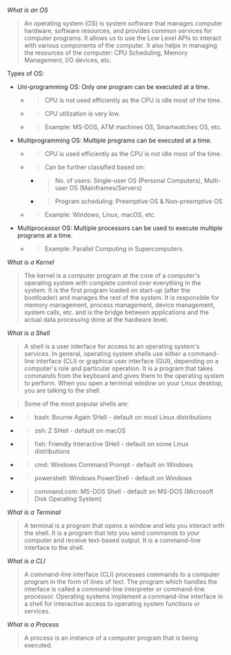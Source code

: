 *What is an OS*
> An operating system (OS) is system software that manages computer hardware, software resources, and provides common services for computer programs.
> It allows us to use the Low Level APIs to interact with various components of the computer.
> It also helps in managing the resources of the computer: CPU Scheduling, Memory Management, I/O devices, etc.

Types of OS:
- Uni-programming OS: Only one program can be executed at a time. 
  - > CPU is not used efficiently as the CPU is idle most of the time.
  - > CPU utilization is very low.
  - > Example: MS-DOS, ATM machines OS, Smartwatches OS, etc.
- Multiprogramming OS: Multiple programs can be executed at a time.
  - > CPU is used efficiently as the CPU is not idle most of the time. 
  - > Can be further classified based on:
      - > No. of users: Single-user OS (Personal Computers), Multi-user OS (Mainframes/Servers)
      - > Program scheduling: Preemptive OS & Non-preemptive OS
  - > Example: Windows, Linux, macOS, etc.
- Multiprocessor OS: Multiple processors can be used to execute multiple programs at a time. 
  - > Example: Parallel Computing in Supercomputers.

*What is a Kernel*
> The kernel is a computer program at the core of a computer's operating system with complete control over everything in the system.
> It is the first program loaded on start-up (after the bootloader) and manages the rest of the system.
> It is responsible for memory management, process management, device management, system calls, etc. and is the bridge between applications and the actual data processing done at the hardware level.

*What is a Shell*
> A shell is a user interface for access to an operating system's services.
> In general, operating system shells use either a command-line interface (CLI) or graphical user interface (GUI), depending on a computer's role and particular operation.
> It is a program that takes commands from the keyboard and gives them to the operating system to perform.
> When you open a terminal window on your Linux desktop, you are talking to the shell.

>Some of the most popular shells are:
   - > bash: Bourne Again SHell - default on most Linux distributions
   - > zsh: Z SHell - default on macOS
   - > fish: Friendly Interactive SHell - default on some Linux distributions
   - > cmd: Windows Command Prompt - default on Windows
   - > powershell: Windows PowerShell - default on Windows
   - > command.com: MS-DOS Shell - default on MS-DOS (Microsoft Disk Operating System)

*What is a Terminal*
> A terminal is a program that opens a window and lets you interact with the shell.
> It is a program that lets you send commands to your computer and receive text-based output.
> It is a command-line interface to the shell.

*What is a CLI*
> A command-line interface (CLI) processes commands to a computer program in the form of lines of text.
> The program which handles the interface is called a command-line interpreter or command-line processor.
> Operating systems implement a command-line interface in a shell for interactive access to operating system functions or services.

*What is a Process*
> A process is an instance of a computer program that is being executed.